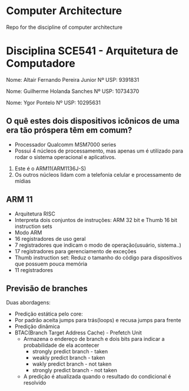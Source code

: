 # Computer Architecture
Repo for the discipline of computer architecture
# Disciplina SCE541 - Arquitetura de Computadore


Nome: Altair Fernando Pereira Junior            Nº USP: 9391831

Nome: Guilherme Holanda Sanches              Nº USP: 10734370

Nome: Ygor Pontelo                                       Nº USP: 10295631

## O quê estes dois dispositivos icônicos de uma era tão próspera têm em comum?
 * Processador Qualcomm MSM7000 series
  * Possui 4 núcleos de processamento, mas apenas um é utilizado para rodar o sistema operacional e aplicativos.
  1. Este é o ARM11(ARM1136J-S)
  1. Os outros núcleos lidam com a telefonia celular e processamento de mídias

## ARM 11
 * Arquitetura RISC
 * Interpreta dois conjuntos de instruções: ARM 32 bit e Thumb 16 bit instruction sets
 * Modo ARM
* 16 registradores de uso geral
* 7 registradores que indicam o modo de operação(usuário, sistema..)
* 17 registradores para gerenciamento de exceções
 * Thumb instruction set: Reduz o tamanho do código para dispositivos que possuem pouca memória
* 11 registradores

## Previsão de branches
Duas abordagens:
 * Predição estática pelo core:
  * Por padrão aceita jumps para trás(loops) e recusa jumps para frente
 * Predição dinâmica
  * BTAC(Branch Target Address Cache) - Prefetch Unit
    * Armazena o endereço de branch e dois bits para indicar a probabilidade de ela acontecer
      * strongly predict branch - taken
      * weakly predict branch - taken
      * wakly predict branch - not taken
      * strongly predict branch - not taken
    * A predição é atualizada quando o resultado do condicional é resolvido
      


  
 

